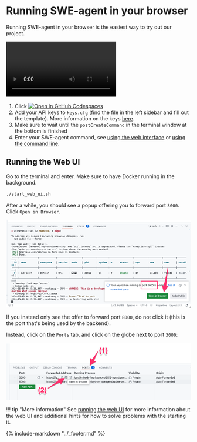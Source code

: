 # Running SWE-agent in your browser

Running SWE-agent in your browser is the easiest way to try out our project.

<video controls>
<source src=" https://github.com/princeton-nlp/SWE-agent/assets/13602468/44d60674-59ca-4986-9b22-7052a45cbed9" type="video/mp4">
</video>

1. Click [![Open in GitHub Codespaces](https://github.com/codespaces/badge.svg)](https://codespaces.new/princeton-nlp/SWE-agent)
2. Add your API keys to `keys.cfg` (find the file in the left sidebar and fill out the template). More information on the keys [here](keys.md).
3. Make sure to wait until the `postCreateCommand` in the terminal window at the bottom is finished
4. Enter your SWE-agent command, see [using the web interface](../usage/web_ui.md) or [using the command line](../usage/cl_tutorial.md).

## Running the Web UI

Go to the terminal and enter. Make sure to have Docker running in the background.

```bash
./start_web_ui.sh
```

After a while, you should see a popup offering you to forward port `3000`. Click `Open in Browser`.

![port 3000 forwarding popup](../assets/open_port_default.png)

If you instead only see the offer to forward port `8000`, do not click it (this is the port that's being used by the backend).

Instead, click on the `Ports` tab, and click on the globe next to port `3000`:

![port 3000 forwarding manual](../assets/open_port_in_browser.png)

!!! tip "More information"
    See [running the web UI](../usage/web_ui.md) for more information about the
    web UI and additional hints for how to solve problems with the starting it.

{% include-markdown "../_footer.md" %}
